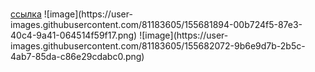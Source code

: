 <h1></h1>
<a href="#link-">ссылка</a>
![image](https://user-images.githubusercontent.com/81183605/155681894-00b724f5-87e3-40c4-9a41-064514f59f17.png)
![image](https://user-images.githubusercontent.com/81183605/155682072-9b6e9d7b-2b5c-4ab7-85da-c86e29cdabc0.png)

